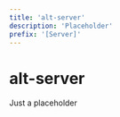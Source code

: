 ```yaml
---
title: 'alt-server'
description: 'Placeholder'
prefix: '[Server]'
---
```


# alt-server

Just a placeholder
